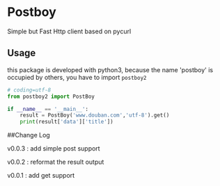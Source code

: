 # Postboy
Simple but Fast Http client based on pycurl

## Usage
this package is developed with python3, because the name 'postboy' is occupied by others, you have to import `postboy2`

```python
# coding=utf-8
from postboy2 import PostBoy

if __name__ == '__main__':
    result = PostBoy('www.douban.com','utf-8').get()
    print(result['data']['title'])
```

##Change Log

v0.0.3 : add simple post support

v0.0.2 : reformat the result output

v0.0.1 : add get support


